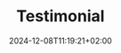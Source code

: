---
title: 'Testimonial'
date: 2024-12-08T11:19:21+02:00
draft: false
type: testimonial
layout: testimonial
---